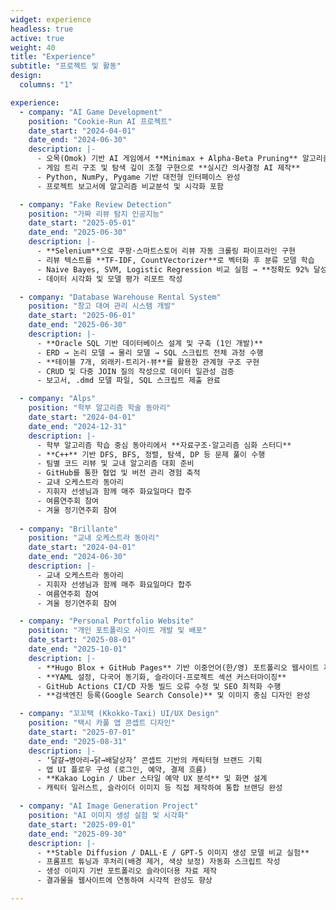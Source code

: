 ```yaml
---
widget: experience
headless: true
active: true
weight: 40
title: "Experience"
subtitle: "프로젝트 및 활동"
design:
  columns: "1"

experience:
  - company: "AI Game Development"
    position: "Cookie-Run AI 프로젝트"
    date_start: "2024-04-01"
    date_end: "2024-06-30"
    description: |-
      - 오목(Omok) 기반 AI 게임에서 **Minimax + Alpha-Beta Pruning** 알고리즘 적용으로 탐색 효율 약 **40% 향상**
      - 게임 트리 구조 및 탐색 깊이 조절 구현으로 **실시간 의사결정 AI 제작**
      - Python, NumPy, Pygame 기반 대전형 인터페이스 완성
      - 프로젝트 보고서에 알고리즘 비교분석 및 시각화 포함

  - company: "Fake Review Detection" 
    position: "가짜 리뷰 탐지 인공지능"
    date_start: "2025-05-01"
    date_end: "2025-06-30"
    description: |-
      - **Selenium**으로 쿠팡·스마트스토어 리뷰 자동 크롤링 파이프라인 구현
      - 리뷰 텍스트를 **TF-IDF, CountVectorizer**로 벡터화 후 분류 모델 학습
      - Naive Bayes, SVM, Logistic Regression 비교 실험 → **정확도 92% 달성**
      - 데이터 시각화 및 모델 평가 리포트 작성

  - company: "Database Warehouse Rental System"
    position: "창고 대여 관리 시스템 개발"
    date_start: "2025-06-01"
    date_end: "2025-06-30"
    description: |-
      - **Oracle SQL 기반 데이터베이스 설계 및 구축 (1인 개발)**
      - ERD → 논리 모델 → 물리 모델 → SQL 스크립트 전체 과정 수행
      - **테이블 7개, 외래키·트리거·뷰**를 활용한 관계형 구조 구현
      - CRUD 및 다중 JOIN 질의 작성으로 데이터 일관성 검증
      - 보고서, .dmd 모델 파일, SQL 스크립트 제출 완료

  - company: "Alps"
    position: "학부 알고리즘 학술 동아리"
    date_start: "2024-04-01"
    date_end: "2024-12-31"
    description: |-
      - 학부 알고리즘 학습 중심 동아리에서 **자료구조·알고리즘 심화 스터디**
      - **C++** 기반 DFS, BFS, 정렬, 탐색, DP 등 문제 풀이 수행
      - 팀별 코드 리뷰 및 교내 알고리즘 대회 준비
      - GitHub를 통한 협업 및 버전 관리 경험 축적
      - 교내 오케스트라 동아리
      - 지휘자 선생님과 함께 매주 화요일마다 합주
      - 여름연주회 참여
      - 겨울 정기연주회 참여
    
  - company: "Brillante"
    position: "교내 오케스트라 동아리"
    date_start: "2024-04-01"
    date_end: "2024-06-30"
    description: |-
      - 교내 오케스트라 동아리
      - 지휘자 선생님과 함께 매주 화요일마다 합주
      - 여름연주회 참여
      - 겨울 정기연주회 참여

  - company: "Personal Portfolio Website"
    position: "개인 포트폴리오 사이트 개발 및 배포"
    date_start: "2025-08-01"
    date_end: "2025-10-01"
    description: |-
      - **Hugo Blox + GitHub Pages** 기반 이중언어(한/영) 포트폴리오 웹사이트 제작
      - **YAML 설정, 다국어 동기화, 슬라이더·프로젝트 섹션 커스터마이징**
      - GitHub Actions CI/CD 자동 빌드 오류 수정 및 SEO 최적화 수행
      - **검색엔진 등록(Google Search Console)** 및 이미지 중심 디자인 완성

  - company: "꼬꼬택 (Kkokko-Taxi) UI/UX Design"
    position: "택시 카풀 앱 콘셉트 디자인"
    date_start: "2025-07-01"
    date_end: "2025-08-31"
    description: |-
      - ‘달걀→병아리→닭→배달상자’ 콘셉트 기반의 캐릭터형 브랜드 기획
      - 앱 UI 플로우 구성 (로그인, 예약, 결제 흐름)
      - **Kakao Login / Uber 스타일 예약 UX 분석** 및 화면 설계
      - 캐릭터 일러스트, 슬라이더 이미지 등 직접 제작하여 통합 브랜딩 완성

  - company: "AI Image Generation Project"
    position: "AI 이미지 생성 실험 및 시각화"
    date_start: "2025-09-01"
    date_end: "2025-09-30"
    description: |-
      - **Stable Diffusion / DALL·E / GPT-5 이미지 생성 모델 비교 실험**
      - 프롬프트 튜닝과 후처리(배경 제거, 색상 보정) 자동화 스크립트 작성
      - 생성 이미지 기반 포트폴리오 슬라이더용 자료 제작
      - 결과물을 웹사이트에 연동하여 시각적 완성도 향상

---
```

